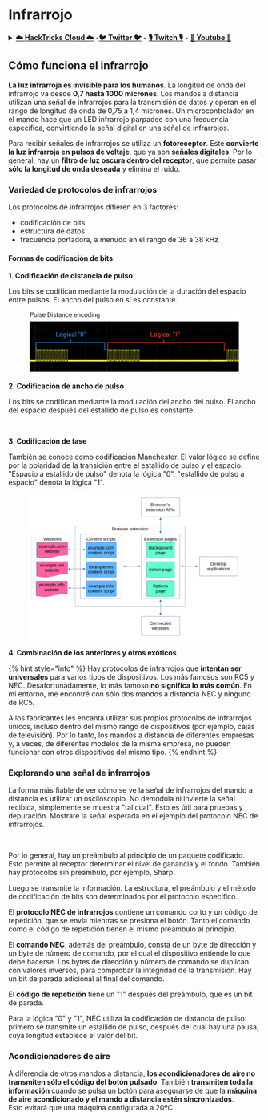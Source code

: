 # Infrarrojo

<details>

<summary><a href="https://cloud.hacktricks.xyz/pentesting-cloud/pentesting-cloud-methodology"><strong>☁️ HackTricks Cloud ☁️</strong></a> -<a href="https://twitter.com/hacktricks_live"><strong>🐦 Twitter 🐦</strong></a> - <a href="https://www.twitch.tv/hacktricks_live/schedule"><strong>🎙️ Twitch 🎙️</strong></a> - <a href="https://www.youtube.com/@hacktricks_LIVE"><strong>🎥 Youtube 🎥</strong></a></summary>

* ¿Trabajas en una **empresa de ciberseguridad**? ¿Quieres ver tu **empresa anunciada en HackTricks**? ¿O quieres tener acceso a la **última versión de PEASS o descargar HackTricks en PDF**? ¡Consulta los [**PLANES DE SUSCRIPCIÓN**](https://github.com/sponsors/carlospolop)!
* Descubre [**The PEASS Family**](https://opensea.io/collection/the-peass-family), nuestra colección de [**NFTs**](https://opensea.io/collection/the-peass-family) exclusivos.
* Obtén el [**swag oficial de PEASS y HackTricks**](https://peass.creator-spring.com).
* **Únete al** [**💬**](https://emojipedia.org/speech-balloon/) **grupo de Discord** o al [**grupo de telegram**](https://t.me/peass) o **sígueme** en **Twitter** [**🐦**](https://github.com/carlospolop/hacktricks/tree/7af18b62b3bdc423e11444677a6a73d4043511e9/\[https:/emojipedia.org/bird/README.md)[**@carlospolopm**](https://twitter.com/hacktricks\_live).
* **Comparte tus trucos de hacking enviando PRs al** [**repositorio de hacktricks**](https://github.com/carlospolop/hacktricks) **y al** [**repositorio de hacktricks-cloud**](https://github.com/carlospolop/hacktricks-cloud).

</details>

## Cómo funciona el infrarrojo <a href="#how-the-infrared-port-works" id="how-the-infrared-port-works"></a>

**La luz infrarroja es invisible para los humanos**. La longitud de onda del infrarrojo va desde **0,7 hasta 1000 micrones**. Los mandos a distancia utilizan una señal de infrarrojos para la transmisión de datos y operan en el rango de longitud de onda de 0,75 a 1,4 micrones. Un microcontrolador en el mando hace que un LED infrarrojo parpadee con una frecuencia específica, convirtiendo la señal digital en una señal de infrarrojos.

Para recibir señales de infrarrojos se utiliza un **fotoreceptor**. Este **convierte la luz infrarroja en pulsos de voltaje**, que ya son **señales digitales**. Por lo general, hay un **filtro de luz oscura dentro del receptor**, que permite pasar **sólo la longitud de onda deseada** y elimina el ruido.

### Variedad de protocolos de infrarrojos <a href="#variety-of-ir-protocols" id="variety-of-ir-protocols"></a>

Los protocolos de infrarrojos difieren en 3 factores:

* codificación de bits
* estructura de datos
* frecuencia portadora, a menudo en el rango de 36 a 38 kHz

#### Formas de codificación de bits <a href="#bit-encoding-ways" id="bit-encoding-ways"></a>

**1. Codificación de distancia de pulso**

Los bits se codifican mediante la modulación de la duración del espacio entre pulsos. El ancho del pulso en sí es constante.

<figure><img src="../../.gitbook/assets/image (16) (3).png" alt=""><figcaption></figcaption></figure>

**2. Codificación de ancho de pulso**

Los bits se codifican mediante la modulación del ancho del pulso. El ancho del espacio después del estallido de pulso es constante.

<figure><img src="../../.gitbook/assets/image (29) (1).png" alt=""><figcaption></figcaption></figure>

**3. Codificación de fase**

También se conoce como codificación Manchester. El valor lógico se define por la polaridad de la transición entre el estallido de pulso y el espacio. "Espacio a estallido de pulso" denota la lógica "0", "estallido de pulso a espacio" denota la lógica "1".

<figure><img src="../../.gitbook/assets/image (25).png" alt=""><figcaption></figcaption></figure>

**4. Combinación de los anteriores y otros exóticos**

{% hint style="info" %}
Hay protocolos de infrarrojos que **intentan ser universales** para varios tipos de dispositivos. Los más famosos son RC5 y NEC. Desafortunadamente, lo más famoso **no significa lo más común**. En mi entorno, me encontré con sólo dos mandos a distancia NEC y ninguno de RC5.

A los fabricantes les encanta utilizar sus propios protocolos de infrarrojos únicos, incluso dentro del mismo rango de dispositivos (por ejemplo, cajas de televisión). Por lo tanto, los mandos a distancia de diferentes empresas y, a veces, de diferentes modelos de la misma empresa, no pueden funcionar con otros dispositivos del mismo tipo.
{% endhint %}

### Explorando una señal de infrarrojos

La forma más fiable de ver cómo se ve la señal de infrarrojos del mando a distancia es utilizar un osciloscopio. No demodula ni invierte la señal recibida, simplemente se muestra "tal cual". Esto es útil para pruebas y depuración. Mostraré la señal esperada en el ejemplo del protocolo NEC de infrarrojos.

<figure><img src="../../.gitbook/assets/image (18) (2).png" alt=""><figcaption></figcaption></figure>

Por lo general, hay un preámbulo al principio de un paquete codificado. Esto permite al receptor determinar el nivel de ganancia y el fondo. También hay protocolos sin preámbulo, por ejemplo, Sharp.

Luego se transmite la información. La estructura, el preámbulo y el método de codificación de bits son determinados por el protocolo específico.

El **protocolo NEC de infrarrojos** contiene un comando corto y un código de repetición, que se envía mientras se presiona el botón. Tanto el comando como el código de repetición tienen el mismo preámbulo al principio.

El **comando NEC**, además del preámbulo, consta de un byte de dirección y un byte de número de comando, por el cual el dispositivo entiende lo que debe hacerse. Los bytes de dirección y número de comando se duplican con valores inversos, para comprobar la integridad de la transmisión. Hay un bit de parada adicional al final del comando.

El **código de repetición** tiene un "1" después del preámbulo, que es un bit de parada.

Para la lógica "0" y "1", NEC utiliza la codificación de distancia de pulso: primero se transmite un estallido de pulso, después del cual hay una pausa, cuya longitud establece el valor del bit.

### Acondicionadores de aire

A diferencia de otros mandos a distancia, **los acondicionadores de aire no transmiten sólo el código del botón pulsado**. También **transmiten toda la información** cuando se pulsa un botón para asegurarse de que la **máquina de aire acondicionado y el mando a distancia estén sincronizados**.\
Esto evitará que una máquina configurada a 20ºC
